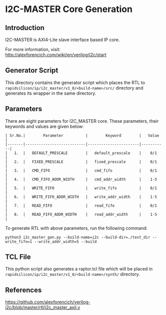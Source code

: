 # I2C-MASTER Core Generation 

## Introduction
I2C-MASTER is AXI4-Lite slave interface based IP core.

For more information, visit: http://alexforencich.com/wiki/en/verilog/i2c/start

## Generator Script

This directory contains the generator script which places the RTL to `rapidsilicon/ip/i2c_master/v1_0/<build-name>/src/` directory and generates its wrapper in the same directory. 
    
## Parameters
There are eight parameters for I2C_MASTER core. These parameters, their keywords and values are given below:

    | Sr.No.|        Parameter          |        Keyword        |   Value   |
    |-------|---------------------------|-----------------------|-----------|
    |   1.  |   DEFAULT_PRESCALE        |   default_prescale    |    0/1    |
    |   2.  |   FIXED_PRESCALE          |   fixed_prescale      |    0/1    |
    |   3.  |   CMD_FIFO                |   cmd_fifo            |    0/1    |  
    |   4.  |   CMD_FIFO_ADDR_WIDTH     |   cmd_addr_width      |    1-5    |
    |   5.  |   WRITE_FIFO              |   write_fifo          |    0/1    |
    |   6.  |   WRITE_FIFO_ADDR_WIDTH   |   write_addr_width    |    1-5    |
    |   7.  |   READ_FIFO               |   read_fifo           |    0/1    |
    |   8.  |   READ_FIFO_ADDR_WIDTH    |   read_addr_width     |    1-5    |


To generate RTL with above parameters, run the following command:
```
python3 i2c_master_gen.py --build-name=i2c --build-dir=./test_dir --write_fifo=1 --write_addr_width=5 --build
```


## TCL File

This python script also generates a raptor.tcl file which will be placed in `rapidsilicon/ip/i2c_master/v1_0/<build-name>/synth/` directory.


## References

https://github.com/alexforencich/verilog-i2c/blob/master/rtl/i2c_master_axil.v
